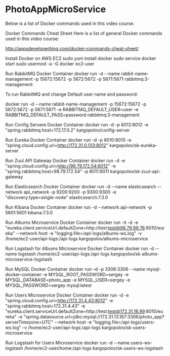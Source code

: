 # PhotoAppMicroService
Below is a list of Docker commands used in this video course.

Docker Commands Cheat Sheet
Here is a list of general Docker commands used in this video course: 

http://appsdeveloperblog.com/docker-commands-cheat-sheet/



Install Docker on AWS EC2
sudo yum install docker 
sudo service docker start
sudo usermod -a -G docker ec2-user

Run RabbitMQ Docker Container
docker run -d --name rabbit-name-management -p 15672:15672 -p 5672:5672 -p 5671:5671 rabbitmq:3-management

To run RabbitMQ and change Default user name and password:

docker run -d --name rabbit-name-management -p 15672:15672 -p 5672:5672 -p 5671:5671 -e RABBITMQ_DEFAULT_USER=user –e RABBITMQ_DEFAULT_PASS=password rabbitmq:3-management



Run Config Servere Docker Container
docker run -d -p 8012:8012 -e "spring.rabbitmq.host=172.17.0.2" kargopolov/config-server



Run Eureka Docker Container
docker run -d -p 8010:8010 -e "spring.cloud.config.uri=http://172.31.0.133:8012" kargopolov/sk-eureka-server



Run Zuul API Gateway Docker Container
docker run -d -e "spring.cloud.config.uri=http://99.79.172.54:8012" -e "spring.rabbitmq.host=99.79.172.54" -p 8011:8011 kargopolov/sk-zuul-api-gateway



Run Elasticsearch Docker Container
docker run -d --name elasticsearch --network api_network -p 9200:9200 -p 9300:9300 -e "discovery.type=single-node" elasticsearch:7.3.0



Run Kibana Docker Container
docker run -d --network api-network -p 5601:5601 kibana:7.3.0



Run Albums Microservice Docker Container
docker run -it -d -e "eureka.client.serviceUrl.defaultZone=http://test:test@99.79.99.76:8010/eureka" --network host -e "logging.file=/api-logs/albums-ws.log" -v /home/ec2-user/api-logs:/api-logs kargopolov/albums-microservice



Run Logstash for Albums Microservice Docker Container
docker run -d --name logstash /home/ec2-user/api-logs:/api-logs kargopolov/sk-albums-microservice-logstash



Run MySQL Docker Container
docker run –d -p 3306:3306 --name mysql-docker-container -e MYSQL_ROOT_PASSWORD=sergey -e MYSQL_DATABASE=photo_app -e MYSQL_USER=sergey -e MYSQL_PASSWORD=sergey mysql:latest



Run Users Microservice Docker Container
docker run -d -e "spring.cloud.config.uri=http://172.31.4.43:8012" -e "spring.rabbitmq.host=172.31.4.43" -e "eureka.client.serviceUrl.defaultZone=http://test:test@172.31.18.99:8010/eureka" -e "spring.datasource.url=jdbc:mysql://172.31.13.167:3306/photo_app?serverTimezone=UTC" --network host -e "logging.file=/api-logs/users-ws.log" -v /home/ec2-user/api-logs:/api-logs kargopolov/sk-users-microservice



Run Logstash for Users Microservice
docker run -d --name users-ws-logstash /home/ec2-user/home:/api-logs kargopolov/sk-users-ws-logstash

